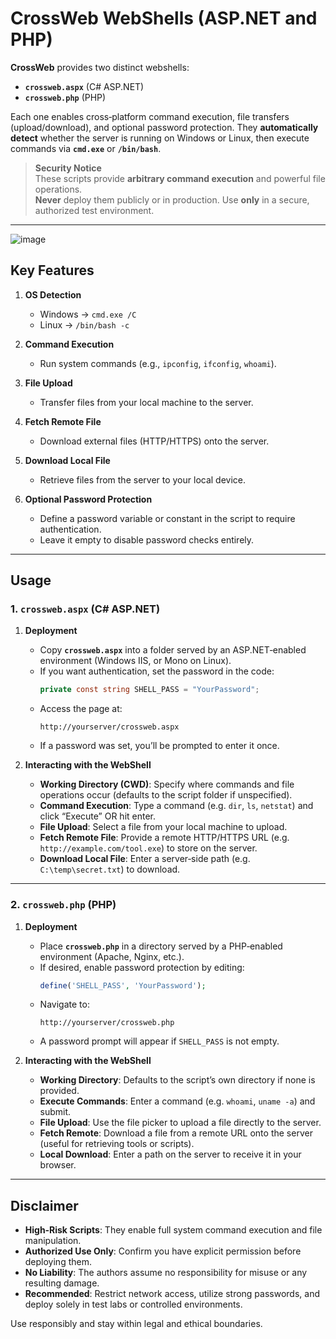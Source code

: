 # CrossWeb WebShells (ASP.NET and PHP)

**CrossWeb** provides two distinct webshells:  
- **`crossweb.aspx`** (C# ASP.NET)  
- **`crossweb.php`** (PHP)  

Each one enables cross‐platform command execution, file transfers (upload/download), and optional password protection. They **automatically detect** whether the server is running on Windows or Linux, then execute commands via **`cmd.exe`** or **`/bin/bash`**.

> **Security Notice**  
> These scripts provide **arbitrary command execution** and powerful file operations.  
> **Never** deploy them publicly or in production. Use **only** in a secure, authorized test environment.

---
![image](https://github.com/user-attachments/assets/d8ba8665-5eac-4764-8ee9-c6cfc4a789d4)

## Key Features

1. **OS Detection**  
   - Windows → `cmd.exe /C`  
   - Linux → `/bin/bash -c`  

2. **Command Execution**  
   - Run system commands (e.g., `ipconfig`, `ifconfig`, `whoami`).

3. **File Upload**  
   - Transfer files from your local machine to the server.

4. **Fetch Remote File**  
   - Download external files (HTTP/HTTPS) onto the server.

5. **Download Local File**  
   - Retrieve files from the server to your local device.

6. **Optional Password Protection**  
   - Define a password variable or constant in the script to require authentication.  
   - Leave it empty to disable password checks entirely.

---

## Usage

### 1. `crossweb.aspx` (C# ASP.NET)

1. **Deployment**  
   - Copy **`crossweb.aspx`** into a folder served by an ASP.NET‐enabled environment (Windows IIS, or Mono on Linux).
   - If you want authentication, set the password in the code:
     ```csharp
     private const string SHELL_PASS = "YourPassword";
     ```
   - Access the page at:  
     ```
     http://yourserver/crossweb.aspx
     ```
   - If a password was set, you’ll be prompted to enter it once.

2. **Interacting with the WebShell**  
   - **Working Directory (CWD)**: Specify where commands and file operations occur (defaults to the script folder if unspecified).  
   - **Command Execution**: Type a command (e.g. `dir`, `ls`, `netstat`) and click “Execute” OR hit enter.   
   - **File Upload**: Select a file from your local machine to upload.  
   - **Fetch Remote File**: Provide a remote HTTP/HTTPS URL (e.g. `http://example.com/tool.exe`) to store on the server.  
   - **Download Local File**: Enter a server‐side path (e.g. `C:\temp\secret.txt`) to download.

---

### 2. `crossweb.php` (PHP)

1. **Deployment**  
   - Place **`crossweb.php`** in a directory served by a PHP‐enabled environment (Apache, Nginx, etc.).  
   - If desired, enable password protection by editing:
     ```php
     define('SHELL_PASS', 'YourPassword');
     ```
   - Navigate to:
     ```
     http://yourserver/crossweb.php
     ```
   - A password prompt will appear if `SHELL_PASS` is not empty.

2. **Interacting with the WebShell**  
   - **Working Directory**: Defaults to the script’s own directory if none is provided.  
   - **Execute Commands**: Enter a command (e.g. `whoami`, `uname -a`) and submit.  
   - **File Upload**: Use the file picker to upload a file directly to the server.  
   - **Fetch Remote**: Download a file from a remote URL onto the server (useful for retrieving tools or scripts).  
   - **Local Download**: Enter a path on the server to receive it in your browser.
---

## Disclaimer

- **High‐Risk Scripts**: They enable full system command execution and file manipulation.  
- **Authorized Use Only**: Confirm you have explicit permission before deploying them.  
- **No Liability**: The authors assume no responsibility for misuse or any resulting damage.  
- **Recommended**: Restrict network access, utilize strong passwords, and deploy solely in test labs or controlled environments.

Use responsibly and stay within legal and ethical boundaries.
